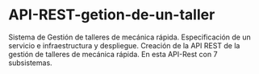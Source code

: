 # API-REST-getion-de-un-taller
Sistema de Gestión de talleres de mecánica rápida. 
Especificación de un servicio e infraestructura y despliegue.
Creación de la API REST de la gestión de talleres de mecánica rápida. En esta API-Rest con 7 subsistemas.
